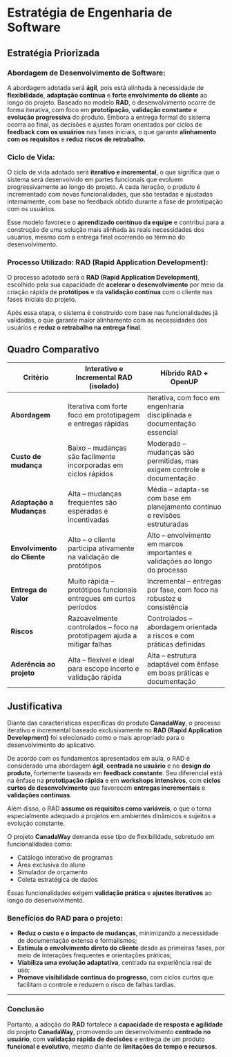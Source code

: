 # Estratégia de Engenharia de Software

## Estratégia Priorizada

### Abordagem de Desenvolvimento de Software:

A abordagem adotada será **ágil**, pois está alinhada à necessidade de **flexibilidade**, **adaptação contínua** e **forte envolvimento do cliente** ao longo do projeto. Baseado no modelo **RAD**, o desenvolvimento ocorre de forma iterativa, com foco em **prototipação**, **validação constante** e **evolução progressiva** do produto. Embora a entrega formal do sistema ocorra ao final, as decisões e ajustes foram orientados por ciclos de **feedback com os usuários** nas fases iniciais, o que garante **alinhamento com os requisitos** e **reduz riscos de retrabalho**.


### Ciclo de Vida:
O ciclo de vida adotado será **iterativo e incremental**, o que significa que o sistema será desenvolvido em partes funcionais que evoluem progressivamente ao longo do projeto. A cada iteração, o produto é incrementado com novas funcionalidades, que são testadas e ajustadas internamente, com base no feedback obtido durante a fase de prototipação com os usuários.

Esse modelo favorece o **aprendizado contínuo da equipe** e contribui para a construção de uma solução mais alinhada às reais necessidades dos usuários, mesmo com a entrega final ocorrendo ao término do desenvolvimento.


### Processo Utilizado: RAD (Rapid Application Development):
O processo adotado será o **RAD (Rapid Application Development)**, escolhido pela sua capacidade de **acelerar o desenvolvimento** por meio da criação rápida de **protótipos** e da **validação contínua** com o cliente nas fases iniciais do projeto.

Após essa etapa, o sistema é construído com base nas funcionalidades já validadas, o que garante maior alinhamento com as necessidades dos usuários e **reduz o retrabalho na entrega final**.

## Quadro Comparativo

| Critério                  | Interativo e Incremental RAD (isolado)                          | Híbrido RAD + OpenUP                                               |
|---------------------------|------------------------------------------------------------------|----------------------------------------------------------------------|
| **Abordagem**             | Iterativa com forte foco em prototipagem e entregas rápidas     | Iterativa, com foco em engenharia disciplinada e documentação essencial |
| **Custo de mudança**      | Baixo – mudanças são facilmente incorporadas em ciclos rápidos  | Moderado – mudanças são permitidas, mas exigem controle e documentação |
| **Adaptação a Mudanças**  | Alta – mudanças frequentes são esperadas e incentivadas         | Média – adapta-se com base em planejamento contínuo e revisões estruturadas |
| **Envolvimento do Cliente**| Alto – o cliente participa ativamente na validação de protótipos| Alto – envolvimento em marcos importantes e validações ao longo do processo |
| **Entrega de Valor**      | Muito rápida – protótipos funcionais entregues em curtos períodos| Incremental – entregas por fase, com foco na robustez e consistência |
| **Riscos**                | Razoavelmente controlados – foco na prototipagem ajuda a mitigar falhas | Controlados – abordagem orientada a riscos e com práticas definidas |
| **Aderência ao projeto**  | Alta – flexível e ideal para escopo incerto e validação rápida   | Alta – estrutura adaptável com ênfase em boas práticas e documentação |

## Justificativa

Diante das características específicas do produto **CanadaWay**, o processo iterativo e incremental baseado exclusivamente no **RAD (Rapid Application Development)** foi selecionado como o mais apropriado para o desenvolvimento do aplicativo.

De acordo com os fundamentos apresentados em aula, o RAD é considerado uma abordagem **ágil**, **centrada no usuário** e no **design do produto**, fortemente baseada em **feedback constante**. Seu diferencial está na ênfase na **prototipação rápida** e em **workshops intensivos**, com **ciclos curtos de desenvolvimento** que favorecem **entregas incrementais** e **validações contínuas**.

Além disso, o RAD **assume os requisitos como variáveis**, o que o torna especialmente adequado a projetos em ambientes dinâmicos e sujeitos a evolução constante.

O projeto **CanadaWay** demanda esse tipo de flexibilidade, sobretudo em funcionalidades como:

- Catálogo interativo de programas  
- Área exclusiva do aluno  
- Simulador de orçamento  
- Coleta estratégica de dados  

Essas funcionalidades exigem **validação prática** e **ajustes iterativos** ao longo do desenvolvimento.


### Benefícios do RAD para o projeto:

- **Reduz o custo e o impacto de mudanças**, minimizando a necessidade de documentação extensa e formalismos;
- **Estimula o envolvimento direto do cliente** desde as primeiras fases, por meio de interações frequentes e orientações práticas;
- **Viabiliza uma evolução adaptativa**, centrada na experiência real de uso;
- **Promove visibilidade contínua do progresso**, com ciclos curtos que facilitam o controle e reduzem o risco de falhas tardias.

---

### Conclusão

Portanto, a adoção do **RAD** fortalece a **capacidade de resposta e agilidade** do projeto **CanadaWay**, promovendo um desenvolvimento **centrado no usuário**, com **validação rápida de decisões** e entrega de um produto **funcional e evolutivo**, mesmo diante de **limitações de tempo e recursos**.

